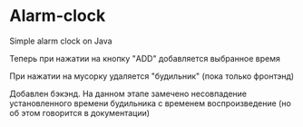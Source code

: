 # Alarm-clock
Simple alarm clock on Java

Теперь при нажатии на кнопку "ADD" добавляется выбранное время

При нажатии на мусорку удаляется "будильник" (пока только фронтэнд)

Добавлен бэкэнд. На данном этапе замечено несовпадение установленного времени будильника с временем
воспроизведение (но об этом говорится в документации)
